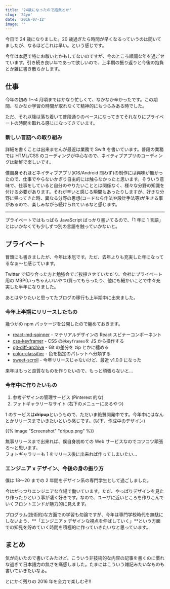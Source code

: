 ```yaml
---
title: '24歳になったので抱負とか'
slug: '24yo'
date: '2016-07-12'
image: ''
---
```


今日で 24 歳になりました。20 歳過ぎたら時間が早くなるっていうのは聞いてましたが、なるほどこれは早い。という感じです。

今年は本厄で特にお祓いとかもしてないのですが、今のところ順調な年を過ごせています。引き続き良い年であって欲しいので、上半期の振り返りと今後の抱負とか雑に書き散らかします。

## 仕事

今年の初め 1〜4 月頃まではかなり忙しくて、なかなか辛かったです。この期間、なかなか学習の時間が取れなくて精神的にもつらみある時でした。

ただ、それ以降は落ち着いて普段通りのペースになってきてそれなりにプライベートの時間を取れる感じになってきています。

### 新しい言語への取り組み

詳細を書くことは出来ませんが最近は業務で Swift を書いています。普段の業務では HTML/CSS のコーディングが中心なので、ネイティブアプリのコーディングは新鮮で楽しいです。

僕自身それほどネイティブアプリ(iOS/Android 問わず)の制作には興味が無かったので、仕事でやらないかぎり自主的には触らなかったと思います。そういう意味で、仕事をしていると自分のやりたいこととは関係なく、様々な分野の知識を付ける必要があります。それが辛いと感じる瞬間もあったりしますが、好きな分野に帰ってきた時、異なる分野の思想(コードなら作法や設計手法等)が生きる事があるので、楽しみながら続けられているなと感じます。

---

プライベートではもっぱら JavaScript ばっかり書いてるので、「1 年に 1 言語」とはいかなくても少しずつ別の言語を触っていかないと。

## プライベート

冒頭にも書きましたが、今年は本厄です。ただ、去年よりも充実した年になってるなぁ〜と感じています。

Twitter で知り合った方と勉強会でご挨拶させていただり、会社にプライベート用の MBP(いっちゃんいいやつ)買ってもらったり、他にも細かいことで中々充実した半年になりました。

あとはやりたいと思ってたブログの移行も上半期中に出来ました。

### 今年上半期にリリースしたもの

幾つかの npm パッケージを公開したので纏めておきます。

- [react-md-spinner](https://github.com/tsuyoshiwada/react-md-spinner) - マテリアルデザインの React スピナーコンポーネント
- [css-keyframer](https://github.com/tsuyoshiwada/css-keyframer) - CSS の`@keyframes`を JS から操作する
- [git-diff-archive](https://github.com/tsuyoshiwada/git-diff-archive) - Git の差分を zip とかに纏める
- [color-classifier](https://github.com/tsuyoshiwada/color-classifier) - 色を指定のパレットへ分類する
- [sweet-scroll](https://github.com/tsuyoshiwada/sweet-scroll) - 今年リリースじゃないけど、最近 v1.0.0 になった

来年はもっと良質なものを作りたいので、もっと頑張らないと...

### 今年中に作りたいもの

1. 参考デザインの管理サービス (Pinterest 的な)
2. フォトギャラリーなサイト (右下のメニューにあるやつ)

1 のサービスは**dripup**というもので、ただいま絶賛開発中です。今年中にはなんとかリリースまでいきたいという感じです。(以下、作成中のデザイン)

{{% image "Screenshot" "dripup.png" %}}

無事リリースまで出来れば、僕自身初めての Web サービスなのでコツコツ頑張ろ〜と思います。  
フォトギャラリーも 1 をリリース後に出来れば作ってしまいたい...

### エンジニア x デザイン、今後の身の振り方

僕は 18〜20 までの 2 年間をデザイン系の専門学生として過ごしました。

今はがっつりエンジニアな立場で働いています。ただ、やっぱりデザインを見たり作ったりという事が凄く好きです。なので、ユーザに近いところを作りこんでいくフロントエンドが魅力的に見えます。

プログラム(技術的)な方面での学習も勿論ですが、今年は専門学校時代を無駄にしないよう、**「エンジニア x デザインな視点を伸ばしていく」**という方面での知見を貯めていく時間を積極的に作っていきたいなと思っています。

## まとめ

気が向いたので書いてみたけど、こういう非技術的な内容の記事を書くのに慣れな過ぎて日本語力の無さを痛感しました。たまにはこういう雑記みたいなものも書いていきたいなぁ。

とにかく残りの 2016 年を全力で楽しむぞ!!
